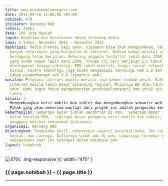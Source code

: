 ```yaml
---
title: www.produkdalamnegeri.com
date: 2011-09-16 11:08:00 +07:00
nohibah: 470
inisiator: Waroeng Web
lokasi: Jambi
dana: 500 Juta Rupiah
topik: Keadilan dan kesetaraan akses terhadap media
lama: 1 tahun, November 2011 – November 2012
deskripsi: Media promosi bagi umkm. Siapapun bisa ikut menggunakan, terlebih sekarang
  banyak netpreneur yang berjualan di internet. Bahkan hanya melalui smartphone aktivitas
  berdagang tetap berjalan. Sekarang anggota terdaftar lebih dari 1700, sedagkan produk
  yang sudah masuk lebih dari 5000. Proyek ini baru berjalan 1,5 tahun sejak inisiasi,
  development hingga sekarang. PDN sudah memiliki fungsi social network, berupa kemitraan
  bisnis, secara teknologi juga sudah mengadopsi teknologi web 2.0 dan sedang dalam
  tahap pengembangan web 3.0 (semantic web).
masalah: Pengguna internet mobile melalui smartphone tumbuh pesat. Bahkan pengguna
  internet mobile lebih besar dibanding reguler. Misalnya BB atau tablet sudah menjadi
  umum. Kami ingin fokus mengembangkan produkdalamnegeri.com untuk versi mobile dan
  tablet.
solusi: |-
  Mengembangkan versi mobile dan tablet dan mengembangkan semantic web sehingga fungsi jejaring menjadi lebih cerdas.
  Pihak yang akan menerima manfaat dari proyek ini adalah pengusaha kecil, netpreneur seperti penerbit buku, ibu rumah tangga penjual herbal, dan lainnya. Daftarnya sudah ada di pdn. Lokasinya tersebar diseluruh Indonesia, sebagaimana saat ini terdapat dalam database pdn.
keberhasilan: Seberapa besar jumlah pendaftar di PDN,  seberapa besar jumlah produk
  dalam katalog PDN,  seberapa besar pengguna versi mobile dan tablet, dan  respon
  pengguna melalui mekanisme testimoni.
organisasi: Waroeng Web
diuntungkan: Pengusaha kecil, netpreneur seperti penerbit buku, ibu rumah tangga penjual
  herbal, dan lainnya. Daftarnya sudah ada di pdn. Lokasinya tersebar diseluruh Indonesia,
  sebagaimana saat ini terdapat dalam database pdn.
layout: hibahcmb
---
```


![470](/static/img/hibahcmb/470.png){: .img-responsive }{: width="470" }

### {{ page.nohibah }} - {{ page.title }}

---
